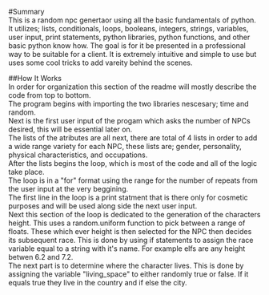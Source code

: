 #Summary<br>
This is a random npc genertaor using all the basic fundamentals of python. It utilizes; lists, conditionals, loops, booleans, integers, strings, variables, user input, print statements, python libraries, python functions, and other basic python know how. The goal is for it be presented in a professional way to be suitable for a client. It is extremely intuitive and simple to use but uses some cool tricks to add vareity behind the scenes. 

##How It Works<br>
In order for organization this section of the readme will mostly describe the code from top to bottom.<br>
The program begins with importing the two libraries nescesary; time and random.<br> 
Next is the first user input of the progam which asks the number of NPCs desired, this will be essential later on.<br>
The lists of the atributes are all next, there are total of 4 lists in order to add a wide range variety for each NPC, these lists are; gender, personality, physical characteristics, and occupations.<br>
After the lists begins the loop, which is most of the code and all of the logic take place.<br>
The loop is in a "for" format using the range for the number of repeats from the user input at the very beggining.<br>
The first line in the loop is a print statment that is there only for cosmetic purposes and will be used along side the next user input.<br>
Next this section of the loop is dedicated to the generation of the characters height. This uses a random.uniform function to pick between a range of floats. These which ever height is then selected for the NPC then decides its subsequent race. This is done by using if statements to assign the race variable equal to a string with it's name. For example elfs are any height betwen 6.2 and 7.2.<br>
The next part is to determine where the character lives. This is done by assigning the variable "living_space" to either randomly true or false. If it equals true they live in the country and if else the city.<br>



